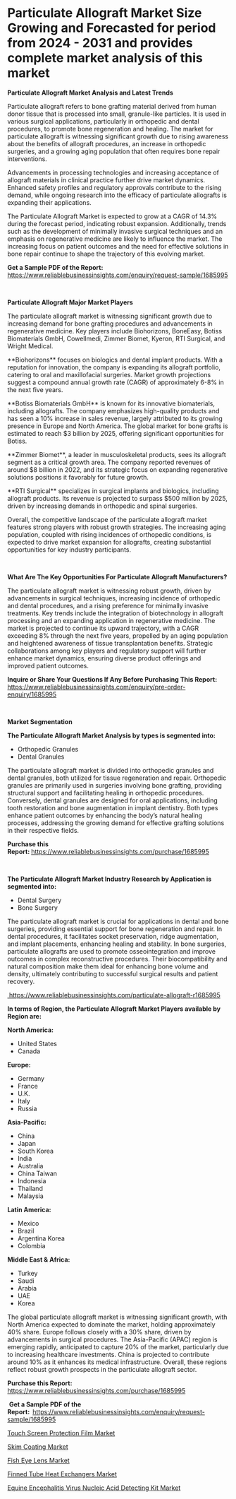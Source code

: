 <p><h1>Particulate Allograft Market Size Growing and Forecasted for period from 2024 - 2031 and provides complete market analysis of this market</h1></p><p><strong>Particulate Allograft Market Analysis and Latest Trends</strong></p>
<p><p>Particulate allograft refers to bone grafting material derived from human donor tissue that is processed into small, granule-like particles. It is used in various surgical applications, particularly in orthopedic and dental procedures, to promote bone regeneration and healing. The market for particulate allograft is witnessing significant growth due to rising awareness about the benefits of allograft procedures, an increase in orthopedic surgeries, and a growing aging population that often requires bone repair interventions.</p><p>Advancements in processing technologies and increasing acceptance of allograft materials in clinical practice further drive market dynamics. Enhanced safety profiles and regulatory approvals contribute to the rising demand, while ongoing research into the efficacy of particulate allografts is expanding their applications. </p><p>The Particulate Allograft Market is expected to grow at a CAGR of 14.3% during the forecast period, indicating robust expansion. Additionally, trends such as the development of minimally invasive surgical techniques and an emphasis on regenerative medicine are likely to influence the market. The increasing focus on patient outcomes and the need for effective solutions in bone repair continue to shape the trajectory of this evolving market.</p></p>
<p><strong>Get a Sample PDF of the Report:&nbsp;</strong> <a href="https://www.reliablebusinessinsights.com/enquiry/request-sample/1685995?utm_campaign=1674&utm_medium=2&utm_source=Github&utm_content=ia&utm_term=17122024&utm_id=particulate-allograft">https://www.reliablebusinessinsights.com/enquiry/request-sample/1685995</a></p>
<p>&nbsp;</p>
<p><strong>Particulate Allograft Major Market Players</strong></p>
<p><p>The particulate allograft market is witnessing significant growth due to increasing demand for bone grafting procedures and advancements in regenerative medicine. Key players include Biohorizons, BoneEasy, Botiss Biomaterials GmbH, Cowellmedi, Zimmer Biomet, Kyeron, RTI Surgical, and Wright Medical.</p><p>**Biohorizons** focuses on biologics and dental implant products. With a reputation for innovation, the company is expanding its allograft portfolio, catering to oral and maxillofacial surgeries. Market growth projections suggest a compound annual growth rate (CAGR) of approximately 6-8% in the next five years.</p><p>**Botiss Biomaterials GmbH** is known for its innovative biomaterials, including allografts. The company emphasizes high-quality products and has seen a 10% increase in sales revenue, largely attributed to its growing presence in Europe and North America. The global market for bone grafts is estimated to reach $3 billion by 2025, offering significant opportunities for Botiss.</p><p>**Zimmer Biomet**, a leader in musculoskeletal products, sees its allograft segment as a critical growth area. The company reported revenues of around $8 billion in 2022, and its strategic focus on expanding regenerative solutions positions it favorably for future growth.</p><p>**RTI Surgical** specializes in surgical implants and biologics, including allograft products. Its revenue is projected to surpass $500 million by 2025, driven by increasing demands in orthopedic and spinal surgeries.</p><p>Overall, the competitive landscape of the particulate allograft market features strong players with robust growth strategies. The increasing aging population, coupled with rising incidences of orthopedic conditions, is expected to drive market expansion for allografts, creating substantial opportunities for key industry participants.</p></p>
<p>&nbsp;</p>
<p><strong>What Are The Key Opportunities For Particulate Allograft Manufacturers?</strong></p>
<p><p>The particulate allograft market is witnessing robust growth, driven by advancements in surgical techniques, increasing incidence of orthopedic and dental procedures, and a rising preference for minimally invasive treatments. Key trends include the integration of biotechnology in allograft processing and an expanding application in regenerative medicine. The market is projected to continue its upward trajectory, with a CAGR exceeding 8% through the next five years, propelled by an aging population and heightened awareness of tissue transplantation benefits. Strategic collaborations among key players and regulatory support will further enhance market dynamics, ensuring diverse product offerings and improved patient outcomes.</p></p>
<p><strong>Inquire or Share Your Questions If Any Before Purchasing This Report:</strong> <a href="https://www.reliablebusinessinsights.com/enquiry/pre-order-enquiry/1685995?utm_campaign=1674&utm_medium=2&utm_source=Github&utm_content=ia&utm_term=17122024&utm_id=particulate-allograft">https://www.reliablebusinessinsights.com/enquiry/pre-order-enquiry/1685995</a></p>
<p>&nbsp;</p>
<p><strong>Market Segmentation</strong></p>
<p><strong>The Particulate Allograft Market Analysis by types is segmented into:</strong></p>
<p><ul><li>Orthopedic Granules</li><li>Dental Granules</li></ul></p>
<p><p>The particulate allograft market is divided into orthopedic granules and dental granules, both utilized for tissue regeneration and repair. Orthopedic granules are primarily used in surgeries involving bone grafting, providing structural support and facilitating healing in orthopedic procedures. Conversely, dental granules are designed for oral applications, including tooth restoration and bone augmentation in implant dentistry. Both types enhance patient outcomes by enhancing the body’s natural healing processes, addressing the growing demand for effective grafting solutions in their respective fields.</p></p>
<p><strong>Purchase this Report:&nbsp;</strong><a href="https://www.reliablebusinessinsights.com/purchase/1685995?utm_campaign=1674&utm_medium=2&utm_source=Github&utm_content=ia&utm_term=17122024&utm_id=particulate-allograft">https://www.reliablebusinessinsights.com/purchase/1685995</a></p>
<p>&nbsp;</p>
<p><strong>The Particulate Allograft Market Industry Research by Application is segmented into:</strong></p>
<p><ul><li>Dental Surgery</li><li>Bone Surgery</li></ul></p>
<p><p>The particulate allograft market is crucial for applications in dental and bone surgeries, providing essential support for bone regeneration and repair. In dental procedures, it facilitates socket preservation, ridge augmentation, and implant placements, enhancing healing and stability. In bone surgeries, particulate allografts are used to promote osseointegration and improve outcomes in complex reconstructive procedures. Their biocompatibility and natural composition make them ideal for enhancing bone volume and density, ultimately contributing to successful surgical results and patient recovery.</p></p>
<p><a href="https://www.reliablebusinessinsights.com/particulate-allograft-r1685995?utm_campaign=1674&utm_medium=2&utm_source=Github&utm_content=ia&utm_term=17122024&utm_id=particulate-allograft">&nbsp;https://www.reliablebusinessinsights.com/particulate-allograft-r1685995</a></p>
<p><strong>In terms of Region, the Particulate Allograft Market Players available by Region are:</strong></p>
<p>
    <p> <strong> North America: </strong>
        <ul>
            <li>United States</li>
            <li>Canada</li>
        </ul>
        </p> 
    <p> <strong> Europe: </strong>
        <ul>
            <li>Germany</li>
            <li>France</li>
            <li>U.K.</li>
            <li>Italy</li>
            <li>Russia</li>
        </ul>
        </p> 
    <p> <strong> Asia-Pacific: </strong>
        <ul>
            <li>China</li>
            <li>Japan</li>
            <li>South Korea</li>
            <li>India</li>
            <li>Australia</li>
            <li>China Taiwan</li>
            <li>Indonesia</li>
            <li>Thailand</li>
            <li>Malaysia</li>
        </ul>
        </p> 
    <p> <strong> Latin America: </strong>
        <ul>
            <li>Mexico</li>
            <li>Brazil</li>
            <li>Argentina Korea</li>
            <li>Colombia</li>
        </ul>
        </p> 
    <p> <strong> Middle East & Africa: </strong>
        <ul>
            <li>Turkey</li>
            <li>Saudi</li>
            <li>Arabia</li>
            <li>UAE</li>
            <li>Korea</li>
        </ul>
    </p>
    </p>
<p><p>The global particulate allograft market is witnessing significant growth, with North America expected to dominate the market, holding approximately 40% share. Europe follows closely with a 30% share, driven by advancements in surgical procedures. The Asia-Pacific (APAC) region is emerging rapidly, anticipated to capture 20% of the market, particularly due to increasing healthcare investments. China is projected to contribute around 10% as it enhances its medical infrastructure. Overall, these regions reflect robust growth prospects in the particulate allograft sector.</p></p>
<p><strong>Purchase this Report: </strong><a href="https://www.reliablebusinessinsights.com/purchase/1685995?utm_campaign=1674&utm_medium=2&utm_source=Github&utm_content=ia&utm_term=17122024&utm_id=particulate-allograft">https://www.reliablebusinessinsights.com/purchase/1685995</a></p>
<p>&nbsp;<strong>Get a Sample PDF of the Report:&nbsp;&nbsp;</strong><a href="https://www.reliablebusinessinsights.com/enquiry/request-sample/1685995?utm_campaign=1674&utm_medium=2&utm_source=Github&utm_content=ia&utm_term=17122024&utm_id=particulate-allograft">https://www.reliablebusinessinsights.com/enquiry/request-sample/1685995</a></p>
<p><strong></strong></p>
<p><p><a href="https://www.linkedin.com/pulse/impact-change-trends-global-touch-screen-protection-film-market-f3she?utm_campaign=1674&utm_medium=2&utm_source=Github&utm_content=ia&utm_term=17122024&utm_id=particulate-allograft">Touch Screen Protection Film Market</a></p><p><a href="https://www.linkedin.com/pulse/future-revenue-market-insights-skim-coating-industry-85-cagr-yhmbe?utm_campaign=1674&utm_medium=2&utm_source=Github&utm_content=ia&utm_term=17122024&utm_id=particulate-allograft">Skim Coating Market</a></p><p><a href="https://www.linkedin.com/pulse/global-fish-eye-lens-market-analysis-trends-forecasts-na3pe?utm_campaign=1674&utm_medium=2&utm_source=Github&utm_content=ia&utm_term=17122024&utm_id=particulate-allograft">Fish Eye Lens Market</a></p><p><a href="https://www.linkedin.com/pulse/navigating-competitive-landscape-finned-tube-heat-exchangers-industry-ifbkf?utm_campaign=1674&utm_medium=2&utm_source=Github&utm_content=ia&utm_term=17122024&utm_id=particulate-allograft">Finned Tube Heat Exchangers Market</a></p><p><a href="https://github.com/mookiesville/Market-Research-Report-List-1/blob/main/equine-encephalitis-virus-nucleic-acid-detecting-kit-market.md?utm_campaign=1674&utm_medium=2&utm_source=Github&utm_content=ia&utm_term=17122024&utm_id=particulate-allograft">Equine Encephalitis Virus Nucleic Acid Detecting Kit Market</a></p></p>